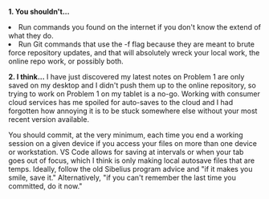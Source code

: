 **1. You shouldn't...**
<li> Run commands you found on the internet if you don't know the extend of what they do.</li>
<li> Run Git commands that use the -f flag because they are meant to brute force repository updates, and that will absolutely wreck your local work, the online repo work, or possibly both.</li>

**2. I think...**
I have just discovered my latest notes on Problem 1 are only saved on my desktop and I didn't push them up to the online repository, so trying to work on Problem 1 on my tablet is a no-go. Working with consumer cloud services has me spoiled for auto-saves to the cloud and I had forgotten how annoying it is to be stuck somewhere else without your most recent version available. 

You should commit, at the very minimum, each time you end a working session on a given device if you access your files on more than one device or workstation. VS Code allows for saving at intervals or when your tab goes out of focus, which I think is only making local autosave files that are temps. Ideally, follow the old Sibelius program advice and "if it makes you smile, save it." Alternatively, "if you can't remember the last time you committed, do it now."